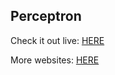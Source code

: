 ## Perceptron

Check it out live: [HERE](https://ronald-luo.github.io/perceptron)

More websites: [HERE](https://www.ronald-luo.com/100-websites/)
